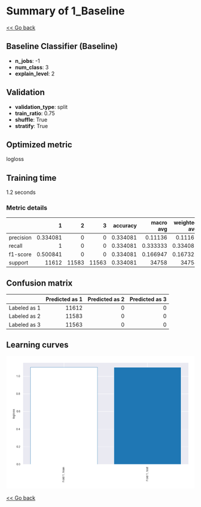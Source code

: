 # Summary of 1_Baseline

[<< Go back](../README.md)


## Baseline Classifier (Baseline)
- **n_jobs**: -1
- **num_class**: 3
- **explain_level**: 2

## Validation
 - **validation_type**: split
 - **train_ratio**: 0.75
 - **shuffle**: True
 - **stratify**: True

## Optimized metric
logloss

## Training time

1.2 seconds

### Metric details
|           |            1 |     2 |     3 |   accuracy |    macro avg |   weighted avg |   logloss |
|:----------|-------------:|------:|------:|-----------:|-------------:|---------------:|----------:|
| precision |     0.334081 |     0 |     0 |   0.334081 |     0.11136  |       0.11161  |   1.09861 |
| recall    |     1        |     0 |     0 |   0.334081 |     0.333333 |       0.334081 |   1.09861 |
| f1-score  |     0.500841 |     0 |     0 |   0.334081 |     0.166947 |       0.167322 |   1.09861 |
| support   | 11612        | 11583 | 11563 |   0.334081 | 34758        |   34758        |   1.09861 |


## Confusion matrix
|              |   Predicted as 1 |   Predicted as 2 |   Predicted as 3 |
|:-------------|-----------------:|-----------------:|-----------------:|
| Labeled as 1 |            11612 |                0 |                0 |
| Labeled as 2 |            11583 |                0 |                0 |
| Labeled as 3 |            11563 |                0 |                0 |

## Learning curves
![Learning curves](learning_curves.png)

[<< Go back](../README.md)
